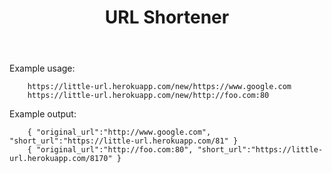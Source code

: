 <!DOCTYPE html>
<html>
  <head>
    <title>URL Shortener</title>
    <meta charset="utf-8">
    <meta http-equiv="X-UA-Compatible" content="IE=edge">
    <meta name="viewport" content="width=device-width, initial-scale=1">
    <link rel="stylesheet" href="/style.css">
  </head>
  <body>
    <header>
      <h1>
        URL Shortener
      </h1>
    </header>

Example usage:

        https://little-url.herokuapp.com/new/https://www.google.com
        https://little-url.herokuapp.com/new/http://foo.com:80
        
Example output:

        { "original_url":"http://www.google.com", "short_url":"https://little-url.herokuapp.com/81" }
        { "original_url":"http://foo.com:80", "short_url":"https://little-url.herokuapp.com/8170" }
  </body>
</html>
